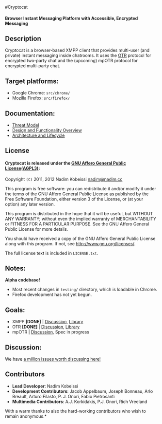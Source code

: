 #Cryptocat
#### Browser Instant Messaging Platform with Accessible, Encrypted Messaging

## Description
Cryptocat is a browser-based XMPP client that provides multi-user (and private) instant messaging inside chatrooms. It uses the [OTR](http://www.cypherpunks.ca/otr/) protocol for encrypted two-party chat and the (upcoming) mpOTR protocol for encrypted multi-party chat.  

## Target platforms:
* Google Chrome: `src/chrome/`  
* Mozilla Firefox: `src/firefox/`  

## Documentation:
* [Threat Model](https://github.com/kaepora/cryptocat/wiki/Cryptocat-2-Threat-Model)  
* [Design and Functionality Overview](https://github.com/kaepora/cryptocat/wiki/Cryptocat-2-Design-and-Functionality)  
* [Architecture and Lifecycle](https://project.crypto.cat/documents/a&l.pdf)  

## License
#### Cryptocat is released under the [GNU Affero General Public License(AGPL3)](https://www.gnu.org/licenses/agpl-3.0.html):  
Copyright `(C)` 2011, 2012  Nadim Kobeissi <nadim@nadim.cc>  

This program is free software: you can redistribute it and/or modify
it under the terms of the GNU Affero General Public License as
published by the Free Software Foundation, either version 3 of the
License, or (at your option) any later version.  

This program is distributed in the hope that it will be useful,
but WITHOUT ANY WARRANTY; without even the implied warranty of
MERCHANTABILITY or FITNESS FOR A PARTICULAR PURPOSE. See the
GNU Affero General Public License for more details.  

You should have received a copy of the GNU Affero General Public License
along with this program. If not, see <http://www.gnu.org/licenses/>.  

The full license text is included in `LICENSE.txt`.  

## Notes:
**Alpha codebase!**
* Most recent changes in `testing/` directory, which is loadable in Chrome.
* Firefox development has not yet begun.

## Goals:
* XMPP **[DONE]** | [Discussion](https://github.com/kaepora/cryptocat/issues/83), [Library](http://strophe.im)
* OTR **[DONE]** | [Discussion](https://github.com/kaepora/cryptocat/issues/84), [Library](https://github.com/arlolra/otr)
* mpOTR | [Discussion](https://github.com/kaepora/cryptocat/issues/82), Spec in progress

## Discussion:
We have [a million issues worth discussing here!](https://github.com/kaepora/cryptocat/issues)

## Contributors
* **Lead Developer**: Nadim Kobeissi  
* **Development Contributors**: Jacob Appelbaum, Joseph Bonneau, Arlo Breault, Arturo Filasto, P. J. Onori, Fabio Pietrosanti  
* **Multimedia Contributors**: A.J. Korkidakis, P.J. Onori, Rich Vreeland  
  
With a warm thanks to also the hard-working contributors who wish to remain anonymous.*